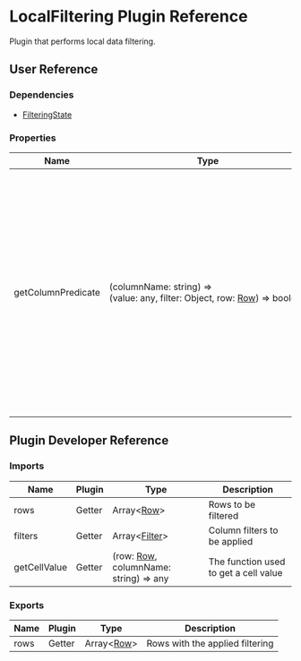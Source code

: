 # LocalFiltering Plugin Reference

Plugin that performs local data filtering.

## User Reference

### Dependencies

- [FilteringState](filtering-state.md)

### Properties

Name | Type | Default | Description
-----|------|---------|------------
getColumnPredicate | (columnName: string) => (value:&nbsp;any,&nbsp;filter:&nbsp;Object,&nbsp;row:&nbsp;[Row](grid.md#row))&nbsp;=>&nbsp;boolean | | A function used to apply the filter to the cell value. The `filter` is a configuration object that looks like `{ value: '...' }`. It can be extended through the [setFilter](table-filter-row.md#filter-cell-args) function, for instance. For more information see the [filtering guide](../guides/filtering.md#using-custom-filtering-algorithm).

## Plugin Developer Reference

### Imports

Name | Plugin | Type | Description
-----|--------|------|------------
rows | Getter | Array&lt;[Row](grid.md#row)&gt; | Rows to be filtered
filters | Getter | Array&lt;[Filter](filtering-state.md#filter)&gt; | Column filters to be applied
getCellValue | Getter | (row: [Row](grid.md#row), columnName: string) => any | The function used to get a cell value

### Exports

Name | Plugin | Type | Description
-----|--------|------|------------
rows | Getter | Array&lt;[Row](grid.md#row)&gt; | Rows with the applied filtering

